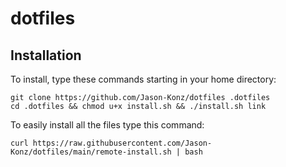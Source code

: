 # dotfiles

## Installation

To install, type these commands starting in your home directory:

```
git clone https://github.com/Jason-Konz/dotfiles .dotfiles
cd .dotfiles && chmod u+x install.sh && ./install.sh link
```

To easily install all the files type this command:
```
curl https://raw.githubusercontent.com/Jason-Konz/dotfiles/main/remote-install.sh | bash
```
